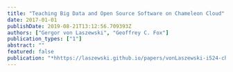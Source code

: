 ```yaml
---
title: "Teaching Big Data and Open Source Software on Chameleon Cloud"
date: 2017-01-01
publishDate: 2019-08-21T13:12:56.709393Z
authors: ["Gergor von Laszewski", "Geoffrey C. Fox"]
publication_types: ["1"]
abstract: ""
featured: false
publication: "*hhttps://laszewski.github.io/papers/vonLaszewski-i524-chameleon.pdf*"
---
```


